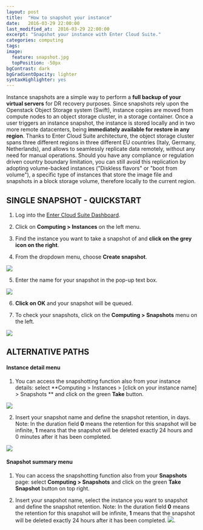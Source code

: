 ```yaml
---
layout: post
title:  "How to snapshot your instance"
date:   2016-03-29 22:00:00
last_modified_at:  2016-03-29 22:00:00
excerpt: "Snapshot your instance with Enter Cloud Suite."
categories: computing
tags:
image:
  feature: snapshot.jpg
  topPosition: -50px
bgContrast: dark
bgGradientOpacity: lighter
syntaxHighlighter: yes
---
```

Instance snapshots are a simple way to perform a **full backup of your virtual servers** for DR recovery purposes. Since snapshots rely upon the Openstack Object Storage system (Swift), instance copies are moved from compute nodes to an object storage cluster, in a storage container.
Once a user triggers an instance snapshot, the instance is stored locally and in two more remote datacenters, being **immediately available for restore in any region**. Thanks to Enter Cloud Suite architecture, the object storage cluster spans three different regions in three different EU countries (Italy, Germany, Netherlands), and allows to seamlessly replicate data remotely, without any need for manual operations. 
Should you have any compliance or regulation driven country boundary limitation, you can still avoid this replication by adopting volume-backed instances ("Diskless flavors" or "boot from volume"), a specific type of instances that store the image file and snapshots in a block storage volume, therefore locally to the current region.

## SINGLE SNAPSHOT - QUICKSTART

1. Log into the <a href="https://dashboard.entercloudsuite.com" target="_blank">Enter Cloud Suite Dashboard</a>.

2. Click on **Computing > Instances** on the left menu.

3. Find the instance you want to take a snapshot of and **click on the grey icon on the right**.

4. From the dropdown menu, choose **Create snapshot**.
<img class="responsive-guide-img" src="{{ site.baseurl_posts_img }}ecs-computing-snapshot-01.png">

5. Enter the name for your snapshot in the pop-up text box.
<img class="responsive-guide-img" src="{{ site.baseurl_posts_img }}ecs-computing-snapshot-02.png">

6. **Click on OK** and your snapshot will be queued.

7. To check your snapshots, click on the **Computing > Snapshots** menu on the left.
<img class="responsive-guide-img" src="{{ site.baseurl_posts_img }}ecs-computing-snapshot-03.png">

## ALTERNATIVE PATHS

#### Instance detail menu

1. You can access the snapshotting function also from your instance details: select **Computing > Instances > [click on your instance name] > Snapshots ** and click on the green **Take** button.
<img class="responsive-guide-img" src="{{ site.baseurl_posts_img }}ecs-computing-snapshot-04.png">

2. Insert your snapshot name and define the snapshot retention, in days. Note: In the duration field **0** means the retention for this snapshot will be infinite, **1** means that the snapshot will be deleted exactly 24 hours and 0 minutes after it has been completed.
<img class="responsive-guide-img" src="{{ site.baseurl_posts_img }}ecs-computing-snapshot-05.png">

#### Snapshot summary menu

1. You can access the snapshotting function also from your **Snapshots** page: select **Computing > Snapshots** and click on the green **Take Snapshot** button on top right.

2. Insert your snapshot name, select the instance you want to snapshot and define the snapshot retention. Note: In the duration field **0** means the retention for this snapshot will be infinite, **1** means that the snapshot will be deleted exactly 24 hours after it has been completed.
<img class="responsive-guide-img" src="{{ site.baseurl_posts_img }}ecs-computing-snapshot-06.png">.